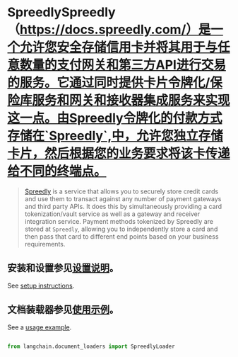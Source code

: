 # SpreedlySpreedly（https://docs.spreedly.com/）是一个允许您安全存储信用卡并将其用于与任意数量的支付网关和第三方API进行交易的服务。它通过同时提供卡片令牌化/保险库服务和网关和接收器集成服务来实现这一点。由Spreedly令牌化的付款方式存储在`Spreedly`,中，允许您独立存储卡片，然后根据您的业务要求将该卡传递给不同的终端点。


>[Spreedly](https://docs.spreedly.com/) is a service that allows you to securely store credit cards and use them to transact against any number of payment gateways and third party APIs. It does this by simultaneously providing a card tokenization/vault service as well as a gateway and receiver integration service. Payment methods tokenized by Spreedly are stored at `Spreedly`, allowing you to independently store a card and then pass that card to different end points based on your business requirements.

 

## 安装和设置参见[设置说明](../modules/indexes/document_loaders/examples/spreedly.ipynb)。


See [setup instructions](../modules/indexes/document_loaders/examples/spreedly.ipynb).



## 文档装载器参见[使用示例](../modules/indexes/document_loaders/examples/spreedly.ipynb)。


See a [usage example](../modules/indexes/document_loaders/examples/spreedly.ipynb).



```python

from langchain.document_loaders import SpreedlyLoader

```

